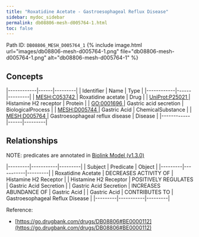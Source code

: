 ```yaml
---
title: "Roxatidine Acetate - Gastroesophageal Reflux Disease"
sidebar: mydoc_sidebar
permalink: db08806-mesh-d005764-1.html
toc: false 
---
```



Path ID: `DB08806_MESH_D005764_1`
{% include image.html url="images/db08806-mesh-d005764-1.png" file="db08806-mesh-d005764-1.png" alt="db08806-mesh-d005764-1" %}

## Concepts

|------------|------|---------|
| Identifier | Name | Type    |
|------------|------|---------|
| <a href="https://identifiers.org/MESH:C053742">MESH:C053742 </a> | Roxatidine acetate | Drug |
| <a href="https://identifiers.org/UniProt:P25021">UniProt:P25021 </a> | Histamine H2 receptor | Protein |
| <a href="https://identifiers.org/GO:0001696">GO:0001696 </a> | Gastric acid secretion | BiologicalProcess |
| <a href="https://identifiers.org/MESH:D005744">MESH:D005744 </a> | Gastric Acid | ChemicalSubstance |
| <a href="https://identifiers.org/MESH:D005764">MESH:D005764 </a> | Gastroesophageal reflux disease | Disease |
|------------|------|---------|

## Relationships


NOTE: predicates are annotated in <a href="https://github.com/biolink/biolink-model/releases/tag/v1.3.0">Biolink Model (v1.3.0)</a>

|---------|-----------|---------|
| Subject | Predicate | Object  |
|---------|-----------|---------|
| Roxatidine Acetate | DECREASES ACTIVITY OF | Histamine H2 Receptor |
| Histamine H2 Receptor | POSITIVELY REGULATES | Gastric Acid Secretion |
| Gastric Acid Secretion | INCREASES ABUNDANCE OF | Gastric Acid |
| Gastric Acid | CONTRIBUTES TO | Gastroesophageal Reflux Disease |
|---------|-----------|---------|

Reference: 
  - [https://go.drugbank.com/drugs/DB08806#BE0000112](https://go.drugbank.com/drugs/DB08806#BE0000112)

